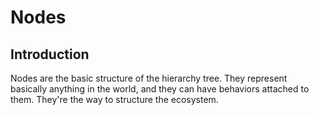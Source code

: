 # Nodes

## Introduction

Nodes are the basic structure of the hierarchy tree. They represent basically anything in the world, and they can have behaviors attached to them. They're the way to structure the ecosystem.
